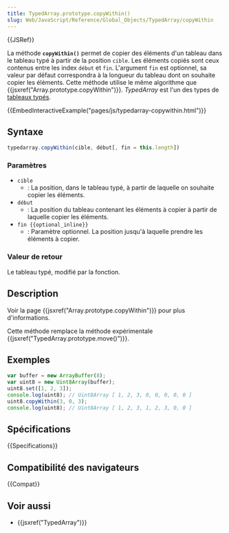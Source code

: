 ```yaml
---
title: TypedArray.prototype.copyWithin()
slug: Web/JavaScript/Reference/Global_Objects/TypedArray/copyWithin
---
```


{{JSRef}}

La méthode **`copyWithin()`** permet de copier des éléments d'un tableau dans le tableau typé à partir de la position `cible`. Les éléments copiés sont ceux contenus entre les index `début` et `fin`. L'argument `fin` est optionnel, sa valeur par défaut correspondra à la longueur du tableau dont on souhaite copier les éléments. Cette méthode utilise le même algorithme que {{jsxref("Array.prototype.copyWithin")}}_._ _TypedArray_ est l'un des types de [tableaux typés](/fr/docs/Web/JavaScript/Reference/Objets_globaux/TypedArray#Les_objets_TypedArray).

{{EmbedInteractiveExample("pages/js/typedarray-copywithin.html")}}

## Syntaxe

```js
typedarray.copyWithin(cible, début[, fin = this.length])
```

### Paramètres

- `cible`
  - : La position, dans le tableau typé, à partir de laquelle on souhaite copier les éléments.
- `début`
  - : La position du tableau contenant les éléments à copier à partir de laquelle copier les éléments.
- `fin {{optional_inline}}`
  - : Paramètre optionnel. La position jusqu'à laquelle prendre les éléments à copier.

### Valeur de retour

Le tableau typé, modifié par la fonction.

## Description

Voir la page {{jsxref("Array.prototype.copyWithin")}} pour plus d'informations.

Cette méthode remplace la méthode expérimentale {{jsxref("TypedArray.prototype.move()")}}.

## Exemples

```js
var buffer = new ArrayBuffer(8);
var uint8 = new Uint8Array(buffer);
uint8.set([1, 2, 3]);
console.log(uint8); // Uint8Array [ 1, 2, 3, 0, 0, 0, 0, 0 ]
uint8.copyWithin(3, 0, 3);
console.log(uint8); // Uint8Array [ 1, 2, 3, 1, 2, 3, 0, 0 ]
```

## Spécifications

{{Specifications}}

## Compatibilité des navigateurs

{{Compat}}

## Voir aussi

- {{jsxref("TypedArray")}}
